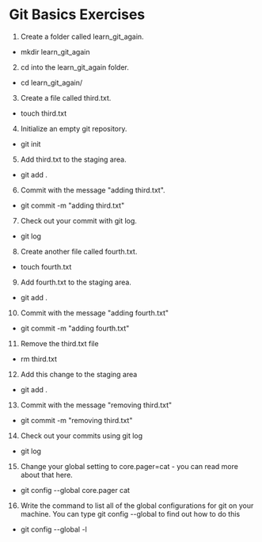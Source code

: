 #  Git Basics Exercises

1. Create a folder called learn_git_again.
  -  mkdir learn_git_again

2. cd into the learn_git_again folder.
  -  cd learn_git_again/

3. Create a file called third.txt.
  -  touch third.txt

4. Initialize an empty git repository.
  - git init

5. Add third.txt to the staging area.
  -  git add .

6. Commit with the message "adding third.txt".
  -  git commit -m "adding third.txt"

7. Check out your commit with git log.
  - git log

8. Create another file called fourth.txt.
  - touch fourth.txt

9. Add fourth.txt to the staging area.
  -  git add .

10. Commit with the message "adding fourth.txt"
  -  git commit -m "adding fourth.txt"

11. Remove the third.txt file
  - rm third.txt

12. Add this change to the staging area
  - git add .

13. Commit with the message "removing third.txt"
  - git commit -m "removing third.txt"

14. Check out your commits using git log
  -  git log 

15. Change your global setting to core.pager=cat - you can read more about that here.
  - git config --global core.pager cat

16. Write the command to list all of the global configurations for git on your machine. You can type git config --global to find out how to do this
  - git config --global -l
